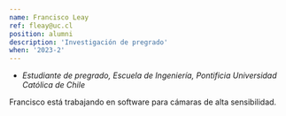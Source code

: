 ```yaml
---
name: Francisco Leay
ref: fleay@uc.cl
position: alumni
description: 'Investigación de pregrado'
when: '2023-2'
---
```


- _Estudiante de pregrado, Escuela de Ingeniería, Pontificia Universidad Católica de Chile_

Francisco está trabajando en software para cámaras de alta sensibilidad.

